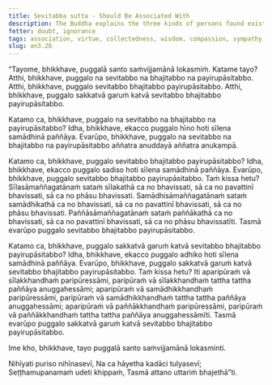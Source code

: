 ```yaml
---
title: Sevitabba sutta - Should Be Associated With
description: The Buddha explains the three kinds of persons found existing in the world and who should not be associated with, who should be associated with, and who should be attended to closely with honor and respect.
fetter: doubt, ignorance
tags: association, virtue, collectedness, wisdom, compassion, sympathy, an, an3
slug: an3.26
---
```


“Tayome, bhikkhave, puggalā santo saṁvijjamānā lokasmiṁ. Katame tayo? Atthi, bhikkhave, puggalo na sevitabbo na bhajitabbo na payirupāsitabbo. Atthi, bhikkhave, puggalo sevitabbo bhajitabbo payirupāsitabbo. Atthi, bhikkhave, puggalo sakkatvā garuṁ katvā sevitabbo bhajitabbo payirupāsitabbo.

Katamo ca, bhikkhave, puggalo na sevitabbo na bhajitabbo na payirupāsitabbo? Idha, bhikkhave, ekacco puggalo hīno hoti sīlena samādhinā paññāya. Evarūpo, bhikkhave, puggalo na sevitabbo na bhajitabbo na payirupāsitabbo aññatra anuddayā aññatra anukampā.

Katamo ca, bhikkhave, puggalo sevitabbo bhajitabbo payirupāsitabbo? Idha, bhikkhave, ekacco puggalo sadiso hoti sīlena samādhinā paññāya. Evarūpo, bhikkhave, puggalo sevitabbo bhajitabbo payirupāsitabbo. Taṁ kissa hetu? Sīlasāmaññagatānaṁ sataṁ sīlakathā ca no bhavissati, sā ca no pavattinī bhavissati, sā ca no phāsu bhavissati. Samādhisāmaññagatānaṁ sataṁ samādhikathā ca no bhavissati, sā ca no pavattinī bhavissati, sā ca no phāsu bhavissati. Paññāsāmaññagatānaṁ sataṁ paññākathā ca no bhavissati, sā ca no pavattinī bhavissati, sā ca no phāsu bhavissatīti. Tasmā evarūpo puggalo sevitabbo bhajitabbo payirupāsitabbo.

Katamo ca, bhikkhave, puggalo sakkatvā garuṁ katvā sevitabbo bhajitabbo payirupāsitabbo? Idha, bhikkhave, ekacco puggalo adhiko hoti sīlena samādhinā paññāya. Evarūpo, bhikkhave, puggalo sakkatvā garuṁ katvā sevitabbo bhajitabbo payirupāsitabbo. Taṁ kissa hetu? Iti aparipūraṁ vā sīlakkhandhaṁ paripūressāmi, paripūraṁ vā sīlakkhandhaṁ tattha tattha paññāya anuggahessāmi; aparipūraṁ vā samādhikkhandhaṁ paripūressāmi, paripūraṁ vā samādhikkhandhaṁ tattha tattha paññāya anuggahessāmi; aparipūraṁ vā paññākkhandhaṁ paripūressāmi, paripūraṁ vā paññākkhandhaṁ tattha tattha paññāya anuggahessāmīti. Tasmā evarūpo puggalo sakkatvā garuṁ katvā sevitabbo bhajitabbo payirupāsitabbo.

Ime kho, bhikkhave, tayo puggalā santo saṁvijjamānā lokasminti.

Nihīyati puriso nihīnasevī,
Na ca hāyetha kadāci tulyasevī;
Seṭṭhamupanamaṁ udeti khippaṁ,
Tasmā attano uttariṁ bhajethā”ti.